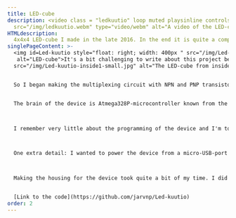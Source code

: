 ```yaml
---
title: LED-cube
description: <video class = "ledkuutio" loop muted playsinline controls><source
  src="/img/ledkuutio.webm" type="video/webm" alt="A video of the LED-cube"><source src="/img/ledkuutio.mp4" type="video/mp4">The video isn't supported by your browser</video>As far as I remember, this is one of the first proper projects I made. It was made somewhere around late 2016. In the end it's also quite complex contraption. I got the idea for the project from Youtube. A big part of my electronics knowledge is from Youtube. Especially the channel [GreatScott](https://www.youtube.com/user/greatscottlab/featured) has played a big role for me, and that's also where I got the inspiration for this project. The LED-cube is on the background of this website.
HTMLdescription:
  4x4x4 LED-cube I made in the late 2016. In the end it is quite a complex contraption.
singlePageContent: >-
  <img id=Led-kuutio style="float: right; width: 400px " src="/img/Led-kuutio-small.jpg"
   alt="LED-cube">It's a bit challenging to write about this project because it's been 4 years since I made it. I got the inspiration for the project from Youtube. Previously mentioned GreatScott had made similar cubes, and he also had a video about [multiplexing](https://www.youtube.com/watch?v=uQMUPhyoXoE). He had actually made much bigger cubes (even 8x8x8) and a 5x5x5 cube with RGB-lights. However, I decided that I wasn't going to be that ambitious, so the 64 one-color LEDs of a 4x4x4 cube were enough for me. I had also planned to implement the multiplexing without any external integrated circuits, which also influenced my decision about the number of LEDs. <img id=Led-kuutio-inside1 style="float: right; width: 400px"
  src="/img/Led-kuutio-inside1-small.jpg" alt="The LED-cube from inside. Wires and electronics">


  So I began making the multiplexing circuit with NPN and PNP transistors. (2N2222 ja 2N2907 if I remember correctly. I don't think I bought the transistors just this project in mind. I just bought something cheap from Ebay when I started my electronics hobby.) Unfortunately I haven't saved any kind of circuit diagram of the project. So I cracked open the cube and studied a bit about its inner secrets. Based on that and my memories I think I have a pretty good picture about how I implemented the multiplexing: With 4 microcontroller outputs we can connect +5V individually to all the layers of the 4x4x4 cube with PNP-transistors. <img id=Led-kuutio-inside2 src="/img/Led-kuutio-inside2-small.jpg" style="float: left; width: 400px" alt="Electronics of the LED-cube: Atmega328p, resistors, transistors and other components"> Every layer has 4x4=16 LEDs, and these are then multiplexed based on rows and columns with NPN transistors. So there is a transistor for every LED, and with 4 microcontroller outputs we can individually turn on the transistors of all the rows. Then with 4 more outputs we can control the 4 columns. In total we need 12 outputs to control the 64 LEDs. I hope that reasonably clear. I put together very quickly some kind of diagram that might make it clearer to someone who is interested. I don't absolutely certainly remember if I made the connections exactly like in the diagram, but the idea is the same. Also somewhere in the circuit there are of course current limiting resistors for the LEDs. <img src="/img/Led-kuutio-circuit.png" style="float: right; width: 600px" alt="LED-cube multiplexing circuit diagram">


  The brain of the device is Atmega328P-microcontroller known from the Arduino platform. GreatScott-channel had provided me with instructions to how to use the IC standalone, without the Arduino platform. I remember thinking how lucky I was when I managed to implement the multiplexing with exactly 12 digital outputs, because at the time I thought the Atmega328P only had 12 digital outputs. Sometime later I found out that the analog inputs can be used also as regular digital I/O pins. In this project in addition to the LEDs I used a button, but I connected it to an analog input and thought that I couldn't use that pin as regular digital input. Well, that didn't hurt, it works.



  I remember very little about the programming of the device and I'm too lazy to start studying how my old code works. I programmed a few light shows that can be selected with the button. The device has worked at least so far, even though I definitely haven't optimized its memory usage or even generally made the program very well. I know of at least one annoying flaw the device has: The button doesn't always work properly. Sometimes nothing happens when you press the button and sometimes the device registers multiple pushes even though the user pushes the button just once. I assume the problem would likely be easy to fix, but 4 years ago I clearly wasn't able to do that and I don't think it's worth it to now start fixing my old projects.



  One extra detail: I wanted to power the device from a micro-USB-port so that I could use a cell phone charger as the power source. However at the time I didn't have a micro-usb breakout where I could easily solder wires into. But we had an old phone laying around at home, so I took the micro-usb port from that and somehow was able to solder wires to correct pins on that.



  Making the housing for the device took quite a bit of my time. I did it using some too thick wooden sheet I found in our garage. That's the reason this device is quite heavy.


  [Link to the code](https://github.com/jarvnp/Led-kuutio)
order: 2
---
```

